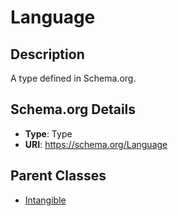 # Language

## Description
A type defined in Schema.org.

## Schema.org Details
- **Type**: Type
- **URI**: https://schema.org/Language

## Parent Classes
- [Intangible](../Intangible.md)


